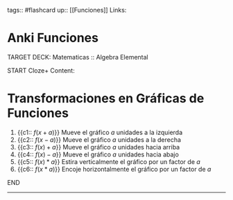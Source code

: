 tags:: #flashcard 
up:: [[Funciones]]
Links: 
# Anki Funciones
TARGET DECK: Matematicas :: Algebra Elemental

START
Cloze+
Content:
# Transformaciones en Gráficas de Funciones
1. {{c1:: $f(x+a)$}} Mueve el gráfico $a$ unidades a la izquierda
2. {{c2:: $f(x-a)$}} Mueve el gráfico $a$ unidades a la derecha
3. {{c3:: $f(x)+a$}} Mueve el gráfico $a$ unidades hacia arriba
4. {{c4:: $f(x)-a$}} Mueve el gráfico $a$ unidades hacia abajo
5. {{c5:: $f(x)*a$}} Estira verticalmente el gráfico por un factor de $a$
6. {{c6:: $f(x*a)$}} Encoje horizontalmente el gráfico por un factor de $a$
<!--ID: 1663976624941-->
END

___